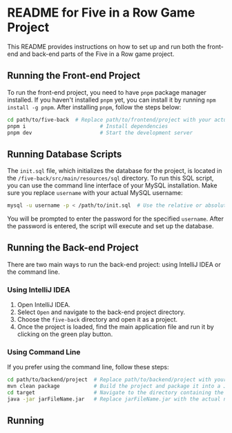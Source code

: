 # README for Five in a Row Game Project

This README provides instructions on how to set up and run both the front-end and back-end parts of the Five in a Row game project.

## Running the Front-end Project

To run the front-end project, you need to have `pnpm` package manager installed. If you haven't installed `pnpm` yet, you can install it by running `npm install -g pnpm`. After installing `pnpm`, follow the steps below:

```bash
cd path/to/five-back  # Replace path/to/frontend/project with your actual front-end project directory
pnpm i                        # Install dependencies
pnpm dev                      # Start the development server
```

## Running Database Scripts

The `init.sql` file, which initializes the database for the project, is located in the `/five-back/src/main/resources/sql` directory. To run this SQL script, you can use the command line interface of your MySQL installation. Make sure you replace `username` with your actual MySQL username:

```bash
mysql -u username -p < /path/to/init.sql  # Use the relative or absolute path to the init.sql file
```

You will be prompted to enter the password for the specified `username`. After the password is entered, the script will execute and set up the database.

## Running the Back-end Project

There are two main ways to run the back-end project: using IntelliJ IDEA or the command line.

### Using IntelliJ IDEA

1. Open IntelliJ IDEA.
2. Select `Open` and navigate to the back-end project directory.
3. Choose the `five-back` directory and open it as a project.
4. Once the project is loaded, find the main application file and run it by clicking on the green play button.

### Using Command Line

If you prefer using the command line, follow these steps:

```bash
cd path/to/backend/project  # Replace path/to/backend/project with your actual back-end project directory
mvn clean package           # Build the project and package it into a JAR file
cd target                   # Navigate to the directory containing the built JAR
java -jar jarFileName.jar   # Replace jarFileName.jar with the actual name of the JAR file
```
## Running 
